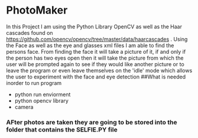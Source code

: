# PhotoMaker
In this Project I am using the Python Library OpenCV as well as the Haar cascades found on https://github.com/opencv/opencv/tree/master/data/haarcascades . Using the Face as well as the eye and glasses xml files I am able to find the persons face. From finding the face it will take a picture of it, if and only if the person has two eyes open then it will take the picture from which the user will be prompted again to see if they would like another picture or to leave the program or even leave themselves on the 'idle' mode which allows the user to experiment with the face and eye detection
##What is needed inorder to run program
- python run enviorment
- python opencv library
- camera 
### AFter photos are taken they are going to be stored into the folder that contains the SELFIE.PY file
